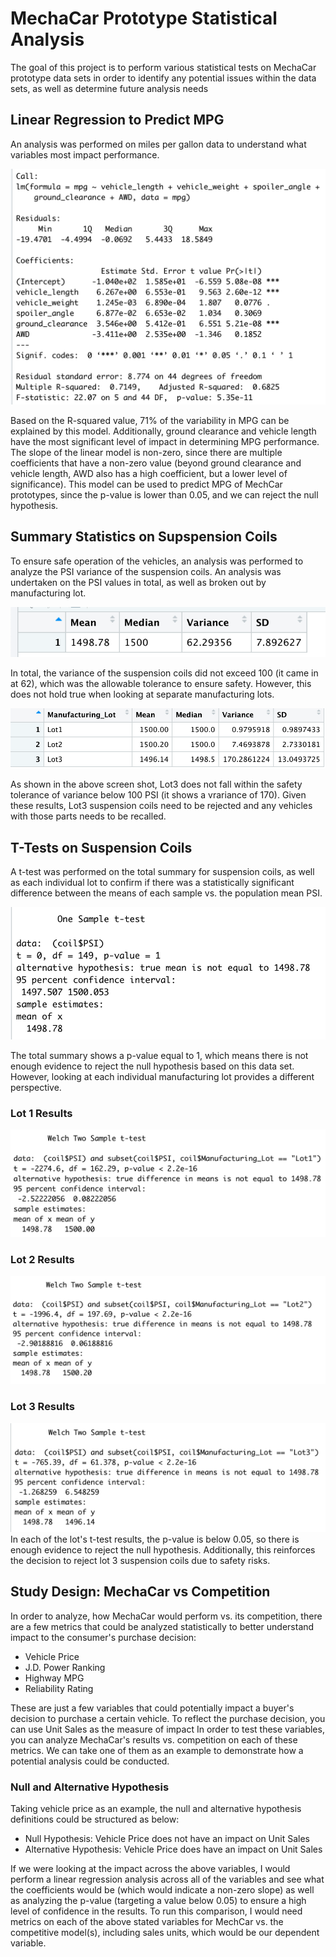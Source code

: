 # MechaCar Prototype Statistical Analysis
The goal of this project is to perform various statistical tests on MechaCar prototype data sets in order to identify any potential issues within the data sets, as well as determine future analysis needs

## Linear Regression to Predict MPG
An analysis was performed on miles per gallon data to understand what variables most impact performance.  

![MPG_terminal](MPG_terminal.png)

Based on the R-squared value, 71% of the variability in MPG can be explained by this model.  Additionally, ground clearance and vehicle length have the most significant level of impact in determining MPG performance.  The slope of the linear model is non-zero, since there are multiple coefficients that have a non-zero value (beyond ground clearance and vehicle length, AWD also has a high coefficient, but a lower level of significance).  This model can be used to predict MPG of MechCar prototypes, since the p-value is lower than 0.05, and we can reject the null hypothesis.

## Summary Statistics on Supspension Coils
To ensure safe operation of the vehicles, an analysis was performed to analyze the PSI variance of the suspension coils.  An analysis was undertaken on the PSI values in total, as well as broken out by manufacturing lot.

![total_summary](total_summary.png)

In total, the variance of the suspension coils did not exceed 100 (it came in at 62), which was the allowable tolerance to ensure safety.  However, this does not hold true when looking at separate manufacturing lots.

![lot_summary](lot_summary.png)

As shown in the above screen shot, Lot3 does not fall within the safety tolerance of variance below 100 PSI (it shows a vrariance of 170).  Given these results, Lot3 suspension coils need to be rejected and any vehicles with those parts needs to be recalled.  

## T-Tests on Suspension Coils
A t-test was performed on the total summary for suspension coils, as well as each individual lot to confirm if there was a statistically significant difference between the means of each sample vs. the population mean PSI.  

![t-test_total](t-test_total.png)

The total summary shows a p-value equal to 1, which means there is not enough evidence to reject the null hypothesis based on this data set.  However, looking at each individual manufacturing lot provides a different perspective.
### Lot 1 Results
![t-test_lot1](t-test_lot1.png)
### Lot 2 Results
![t-test_lot2](t-test_lot2.png)
### Lot 3 Results
![t-test_lot3](t-test_lot3.png)
In each of the lot's t-test results, the p-value is below 0.05, so there is enough evidence to reject the null hypothesis.  Additionally, this reinforces the decision to reject lot 3 suspension coils due to safety risks.  

## Study Design: MechaCar vs Competition
In order to analyze, how MechaCar would perform vs. its competition, there are a few metrics that could be analyzed statistically to better understand impact to the consumer's purchase decision:
* Vehicle Price
* J.D. Power Ranking
* Highway MPG
* Reliability Rating

These are just a few variables that could potentially impact a buyer's decision to purchase a certain vehicle.  To reflect the purchase decision, you can use Unit Sales as the measure of impact In order to test these variables, you can analyze MechaCar's results vs. competition on each of these metrics.  We can take one of them as an example to demonstrate how a potential analysis could be conducted.

### Null and Alternative Hypothesis
Taking vehicle price as an example, the null and alternative hypothesis definitions could be structured as below:
* Null Hypothesis: Vehicle Price does not have an impact on Unit Sales
* Alternative Hypothesis: Vehicle Price does have an impact on Unit Sales

If we were looking at the impact across the above variables, I would perform a linear regression analysis across all of the variables and see what the coefficients would be (which would indicate a non-zero slope) as well as analyzing the p-value (targeting a value below 0.05) to ensure a high level of confidence in the results.  To run this comparison, I would need metrics on each of the above stated variables for MechCar vs. the competitive model(s), including sales units, which would be our dependent variable.  

